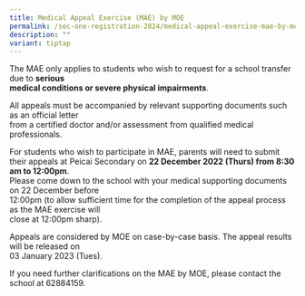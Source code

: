 ```yaml
---
title: Medical Appeal Exercise (MAE) by MOE
permalink: /sec-one-registration-2024/medical-appeal-exercise-mae-by-moe/
description: ""
variant: tiptap
---
```

<p>The MAE only applies to students who wish to request for a school transfer due to&nbsp;<strong>serious&nbsp;</strong><br><strong>medical conditions or severe physical impairments</strong>.</p>
<p>All appeals must be accompanied by relevant supporting documents such as an official letter<br>from a certified doctor and/or assessment from qualified medical professionals.</p>
<p>For students who wish to participate in MAE, parents will need to submit their appeals at Peicai Secondary on&nbsp;<strong>22 December 2022 (Thurs) from 8:30 am to 12:00pm</strong>.<br>Please come down to the school with your medical supporting documents on 22 December before&nbsp;<br>12:00pm (to&nbsp;allow sufficient time for the completion of the appeal process as the MAE exercise will&nbsp;<br>close at 12:00pm sharp).</p>
<p>Appeals are considered by MOE on case-by-case basis. The appeal results will be released on&nbsp;<br>03 January 2023 (Tues).</p>
<p>If you need further clarifications on the MAE by MOE, please contact the school at 62884159.</p>